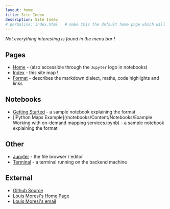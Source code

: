 ```yaml
---
layout: home
title: Site Index
description: Site Index
# permalink: index.html   # make this the default home page which will be served at [link](/)
---
```


_Not everything interesting is found in the menu bar !_

## Pages

   * [Home](/files/Content/index.html) - (also accessible through the `Jupyter` logo in notebooks)
   * [Index](/files/Content/Map.html) - this site map !
   * [Format](/files/Content/WritingContent.html) - describes the markdown dialect, maths, code highlights and links

## Notebooks

   * [Getting Started](/notebooks/Content/Notebooks/StartHere.ipynb) - a sample notebook explaining the format
   * [iPython Maps Example](/notebooks/Content/Notebooks/Example Working with on-demand mapping services.ipynb) - a sample notebook explaining the format

## Other

   * [Jupyter](/Content/Notebooks ) - the file browser / editor
   * [Terminal](/terminals/1) - a terminal running on the backend machine

## External

   * [Github Source](https://github.com/lmoresi/docker-website-notebooks)
   * [Louis Moresi's Home Page](http://www.moresi.info)
   * [Louis Moresi's email](mailto:Louis.Moresi@unimelb.edu.au)
